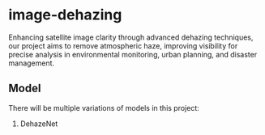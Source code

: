 # image-dehazing
Enhancing satellite image clarity through advanced dehazing techniques, our project aims to remove atmospheric haze, improving visibility for precise analysis in environmental monitoring, urban planning, and disaster management.  
## Model  
There will be multiple variations of models in this project:
1. DehazeNet

